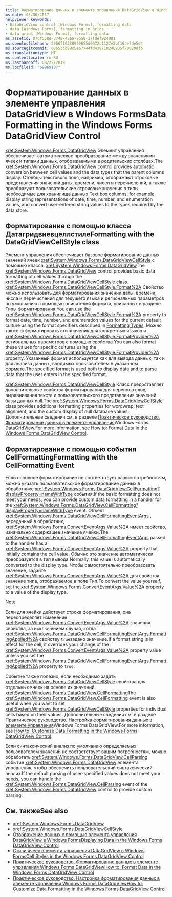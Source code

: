 ```yaml
---
title: Форматирование данных в элементе управления DataGridView в Windows Forms
ms.date: 03/30/2017
helpviewer_keywords:
- DataGridView control [Windows Forms], formatting data
- data [Windows Forms], formatting in grids
- data grids [Windows Forms], formatting data
ms.assetid: 07bf558d-3748-42ba-8ba0-37fdef924081
ms.openlocfilehash: 5966f16238999655d6072c1127e5bf16aefde5e4
ms.sourcegitcommit: 68653db98c5ea7744fd438710248935f70020dfb
ms.translationtype: MT
ms.contentlocale: ru-RU
ms.lasthandoff: 08/22/2019
ms.locfileid: "69969187"
---
```

# <a name="data-formatting-in-the-windows-forms-datagridview-control"></a><span data-ttu-id="73a43-102">Форматирование данных в элементе управления DataGridView в Windows Forms</span><span class="sxs-lookup"><span data-stu-id="73a43-102">Data Formatting in the Windows Forms DataGridView Control</span></span>
<span data-ttu-id="73a43-103"><xref:System.Windows.Forms.DataGridView> Элемент управления обеспечивает автоматическое преобразование между значениями ячеек и типами данных, отображаемыми в родительских столбцах.</span><span class="sxs-lookup"><span data-stu-id="73a43-103">The <xref:System.Windows.Forms.DataGridView> control provides automatic conversion between cell values and the data types that the parent columns display.</span></span> <span data-ttu-id="73a43-104">Столбцы текстового поля, например, отображают строковые представления значений даты, времени, чисел и перечислений, а также преобразуют пользовательские строковые значения в типы, необходимые для хранилища данных.</span><span class="sxs-lookup"><span data-stu-id="73a43-104">Text box columns, for example, display string representations of date, time, number, and enumeration values, and convert user-entered string values to the types required by the data store.</span></span>  
  
## <a name="formatting-with-the-datagridviewcellstyle-class"></a><span data-ttu-id="73a43-105">Форматирование с помощью класса Датагридвиевцеллстиле</span><span class="sxs-lookup"><span data-stu-id="73a43-105">Formatting with the DataGridViewCellStyle class</span></span>  
 <span data-ttu-id="73a43-106">Элемент управления обеспечивает базовое форматирование данных значений ячеек <xref:System.Windows.Forms.DataGridViewCellStyle> с помощью класса. <xref:System.Windows.Forms.DataGridView></span><span class="sxs-lookup"><span data-stu-id="73a43-106">The <xref:System.Windows.Forms.DataGridView> control provides basic data formatting of cell values through the <xref:System.Windows.Forms.DataGridViewCellStyle> class.</span></span> <span data-ttu-id="73a43-107"><xref:System.Windows.Forms.DataGridViewCellStyle.Format%2A> Свойство можно использовать для форматирования значений даты, времени, числа и перечисления для текущего языка и региональных параметров по умолчанию с помощью описателей формата, описанных в разделе [Типы форматирования](../../../standard/base-types/formatting-types.md).</span><span class="sxs-lookup"><span data-stu-id="73a43-107">You can use the <xref:System.Windows.Forms.DataGridViewCellStyle.Format%2A> property to format date, time, number, and enumeration values for the current default culture using the format specifiers described in [Formatting Types](../../../standard/base-types/formatting-types.md).</span></span> <span data-ttu-id="73a43-108">Можно также отформатировать эти значения для конкретных языков и <xref:System.Windows.Forms.DataGridViewCellStyle.FormatProvider%2A> региональных параметров с помощью свойства.</span><span class="sxs-lookup"><span data-stu-id="73a43-108">You can also format these values for specific cultures using the <xref:System.Windows.Forms.DataGridViewCellStyle.FormatProvider%2A> property.</span></span> <span data-ttu-id="73a43-109">Указанный формат используется как для вывода данных, так и для анализа данных, вводимых пользователем в указанном формате.</span><span class="sxs-lookup"><span data-stu-id="73a43-109">The specified format is used both to display data and to parse data that the user enters in the specified format.</span></span>  
  
 <span data-ttu-id="73a43-110"><xref:System.Windows.Forms.DataGridViewCellStyle> Класс предоставляет дополнительные свойства форматирования для переноса слов, выравнивания текста и пользовательского представления значений базы данных null.</span><span class="sxs-lookup"><span data-stu-id="73a43-110">The <xref:System.Windows.Forms.DataGridViewCellStyle> class provides additional formatting properties for wordwrap, text alignment, and the custom display of null database values.</span></span> <span data-ttu-id="73a43-111">Дополнительные сведения см. в разделе [Практическое руководство. Форматирование данных в элементе управления](how-to-format-data-in-the-windows-forms-datagridview-control.md)Windows Forms DataGridView.</span><span class="sxs-lookup"><span data-stu-id="73a43-111">For more information, see [How to: Format Data in the Windows Forms DataGridView Control](how-to-format-data-in-the-windows-forms-datagridview-control.md).</span></span>  
  
## <a name="formatting-with-the-cellformatting-event"></a><span data-ttu-id="73a43-112">Форматирование с помощью события CellFormatting</span><span class="sxs-lookup"><span data-stu-id="73a43-112">Formatting with the CellFormatting Event</span></span>  
 <span data-ttu-id="73a43-113">Если основное форматирование не соответствует вашим потребностям, можно указать пользовательское форматирование данных в обработчике <xref:System.Windows.Forms.DataGridView.CellFormatting?displayProperty=nameWithType> события.</span><span class="sxs-lookup"><span data-stu-id="73a43-113">If the basic formatting does not meet your needs, you can provide custom data formatting in a handler for the <xref:System.Windows.Forms.DataGridView.CellFormatting?displayProperty=nameWithType> event.</span></span> <span data-ttu-id="73a43-114">Объект <xref:System.Windows.Forms.DataGridViewCellFormattingEventArgs> , переданный в обработчик, <xref:System.Windows.Forms.ConvertEventArgs.Value%2A> имеет свойство, изначально содержащее значение ячейки.</span><span class="sxs-lookup"><span data-stu-id="73a43-114">The <xref:System.Windows.Forms.DataGridViewCellFormattingEventArgs> passed to the handler has a <xref:System.Windows.Forms.ConvertEventArgs.Value%2A> property that initially contains the cell value.</span></span> <span data-ttu-id="73a43-115">Обычно это значение автоматически преобразуется в тип вывода.</span><span class="sxs-lookup"><span data-stu-id="73a43-115">Normally, this value is automatically converted to the display type.</span></span> <span data-ttu-id="73a43-116">Чтобы самостоятельно преобразовать значение, задайте <xref:System.Windows.Forms.ConvertEventArgs.Value%2A> для свойства значение типа, отображаемое в поле Тип.</span><span class="sxs-lookup"><span data-stu-id="73a43-116">To convert the value yourself, set the <xref:System.Windows.Forms.ConvertEventArgs.Value%2A> property to a value of the display type.</span></span>  
  
> [!NOTE]
> <span data-ttu-id="73a43-117">Если для ячейки действует строка форматирования, она переопределяет изменение <xref:System.Windows.Forms.ConvertEventArgs.Value%2A> значения свойства, за исключением случая, когда <xref:System.Windows.Forms.DataGridViewCellFormattingEventArgs.FormattingApplied%2A> свойству `true`задано значение.</span><span class="sxs-lookup"><span data-stu-id="73a43-117">If a format string is in effect for the cell, it overrides your change of the <xref:System.Windows.Forms.ConvertEventArgs.Value%2A> property value unless you set the <xref:System.Windows.Forms.DataGridViewCellFormattingEventArgs.FormattingApplied%2A> property to `true`.</span></span>  
  
 <span data-ttu-id="73a43-118">Событие также полезно, если необходимо задать <xref:System.Windows.Forms.DataGridViewCellStyle> свойства для отдельных ячеек на основе их значений. <xref:System.Windows.Forms.DataGridView.CellFormatting></span><span class="sxs-lookup"><span data-stu-id="73a43-118">The <xref:System.Windows.Forms.DataGridView.CellFormatting> event is also useful when you want to set <xref:System.Windows.Forms.DataGridViewCellStyle> properties for individual cells based on their values.</span></span> <span data-ttu-id="73a43-119">Дополнительные сведения см. в разделе [Практическое руководство. Настройка форматирования данных в элементе управления](how-to-customize-data-formatting-in-the-windows-forms-datagridview-control.md)Windows Forms DataGridView.</span><span class="sxs-lookup"><span data-stu-id="73a43-119">For more information, see [How to: Customize Data Formatting in the Windows Forms DataGridView Control](how-to-customize-data-formatting-in-the-windows-forms-datagridview-control.md).</span></span>  
  
 <span data-ttu-id="73a43-120">Если синтаксический анализ по умолчанию определяемых пользователем значений не соответствует вашим потребностям, можно обработать <xref:System.Windows.Forms.DataGridView.CellParsing> событие <xref:System.Windows.Forms.DataGridView> элемента управления, чтобы обеспечить пользовательский синтаксический анализ.</span><span class="sxs-lookup"><span data-stu-id="73a43-120">If the default parsing of user-specified values does not meet your needs, you can handle the <xref:System.Windows.Forms.DataGridView.CellParsing> event of the <xref:System.Windows.Forms.DataGridView> control to provide custom parsing.</span></span>  
  
## <a name="see-also"></a><span data-ttu-id="73a43-121">См. также</span><span class="sxs-lookup"><span data-stu-id="73a43-121">See also</span></span>

- <xref:System.Windows.Forms.DataGridView>
- <xref:System.Windows.Forms.DataGridViewCellStyle>
- [<span data-ttu-id="73a43-122">Отображение данных с помощью элемента управления DataGridView в Windows Forms</span><span class="sxs-lookup"><span data-stu-id="73a43-122">Displaying Data in the Windows Forms DataGridView Control</span></span>](displaying-data-in-the-windows-forms-datagridview-control.md)
- [<span data-ttu-id="73a43-123">Стили ячеек элемента управления DataGridView в Windows Forms</span><span class="sxs-lookup"><span data-stu-id="73a43-123">Cell Styles in the Windows Forms DataGridView Control</span></span>](cell-styles-in-the-windows-forms-datagridview-control.md)
- [<span data-ttu-id="73a43-124">Практическое руководство. Форматирование данных в элементе управления Windows Forms DataGridView</span><span class="sxs-lookup"><span data-stu-id="73a43-124">How to: Format Data in the Windows Forms DataGridView Control</span></span>](how-to-format-data-in-the-windows-forms-datagridview-control.md)
- [<span data-ttu-id="73a43-125">Практическое руководство. Настройка форматирования данных в элементе управления Windows Forms DataGridView</span><span class="sxs-lookup"><span data-stu-id="73a43-125">How to: Customize Data Formatting in the Windows Forms DataGridView Control</span></span>](how-to-customize-data-formatting-in-the-windows-forms-datagridview-control.md)

